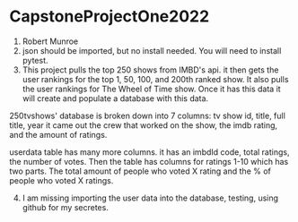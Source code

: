 # CapstoneProjectOne2022

1. Robert Munroe
2. json should be imported, but no install needed. You will need to install pytest.
3. This project pulls the top 250 shows from IMBD's api. 
it then gets the user rankings for the top 1, 50, 100, and 200th
ranked show. It also pulls the user rankings for The Wheel of Time
show. Once it has this data it will create and populate a database with this data.

250tvshows' database is broken down into 7 columns: tv show id, title, full title, year it came out
the crew that worked on the show, the imdb rating, and the amount of ratings. 

userdata table has many more columns. it has an imbdId code, total ratings, the number of votes.
Then the table has columns for ratings 1-10 which has two parts. The total amount of people who voted X rating
and the % of people who voted X ratings. 

4. I am missing importing the user data into the database, testing, using github for my secretes. 